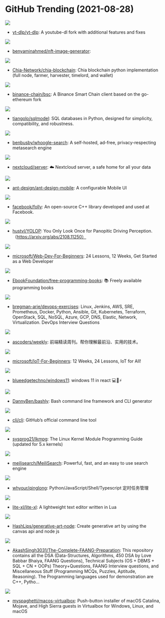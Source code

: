 # GitHub Trending (2021-08-28)

![](https://img.shields.io/badge/Python-New%20387-green?style=flat-square&logo=appveyor)
- [yt-dlp/yt-dlp](https://github.com/yt-dlp/yt-dlp): A youtube-dl fork with additional features and fixes

![](https://img.shields.io/badge/Jupyter%20Notebook-New%2099-green?style=flat-square&logo=appveyor)
- [benyaminahmed/nft-image-generator](https://github.com/benyaminahmed/nft-image-generator): 

![](https://img.shields.io/badge/Python-New%2013-green?style=flat-square&logo=appveyor)
- [Chia-Network/chia-blockchain](https://github.com/Chia-Network/chia-blockchain): Chia blockchain python implementation (full node, farmer, harvester, timelord, and wallet)

![](https://img.shields.io/badge/Go-New%209-green?style=flat-square&logo=appveyor)
- [binance-chain/bsc](https://github.com/binance-chain/bsc): A Binance Smart Chain client based on the go-ethereum fork

![](https://img.shields.io/badge/Python-New%20575-green?style=flat-square&logo=appveyor)
- [tiangolo/sqlmodel](https://github.com/tiangolo/sqlmodel): SQL databases in Python, designed for simplicity, compatibility, and robustness.

![](https://img.shields.io/badge/Python-New%20294-green?style=flat-square&logo=appveyor)
- [benbusby/whoogle-search](https://github.com/benbusby/whoogle-search): A self-hosted, ad-free, privacy-respecting metasearch engine

![](https://img.shields.io/badge/PHP-New%2039-green?style=flat-square&logo=appveyor)
- [nextcloud/server](https://github.com/nextcloud/server): ☁️ Nextcloud server, a safe home for all your data

![](https://img.shields.io/badge/TypeScript-New%201-green?style=flat-square&logo=appveyor)
- [ant-design/ant-design-mobile](https://github.com/ant-design/ant-design-mobile): A configurable Mobile UI

![](https://img.shields.io/badge/C%2B%2B-New%20108-green?style=flat-square&logo=appveyor)
- [facebook/folly](https://github.com/facebook/folly): An open-source C++ library developed and used at Facebook.

![](https://img.shields.io/badge/Python-New%2045-green?style=flat-square&logo=appveyor)
- [hustvl/YOLOP](https://github.com/hustvl/YOLOP): You Only Look Once for Panopitic Driving Perception.（https://arxiv.org/abs/2108.11250）

![](https://img.shields.io/badge/JavaScript-New%20292-green?style=flat-square&logo=appveyor)
- [microsoft/Web-Dev-For-Beginners](https://github.com/microsoft/Web-Dev-For-Beginners): 24 Lessons, 12 Weeks, Get Started as a Web Developer

![](https://img.shields.io/badge/none-New%20399-green?style=flat-square&logo=appveyor)
- [EbookFoundation/free-programming-books](https://github.com/EbookFoundation/free-programming-books): 📚 Freely available programming books

![](https://img.shields.io/badge/Python-New%20322-green?style=flat-square&logo=appveyor)
- [bregman-arie/devops-exercises](https://github.com/bregman-arie/devops-exercises): Linux, Jenkins, AWS, SRE, Prometheus, Docker, Python, Ansible, Git, Kubernetes, Terraform, OpenStack, SQL, NoSQL, Azure, GCP, DNS, Elastic, Network, Virtualization. DevOps Interview Questions

![](https://img.shields.io/badge/JavaScript-New%2025-green?style=flat-square&logo=appveyor)
- [ascoders/weekly](https://github.com/ascoders/weekly): 前端精读周刊。帮你理解最前沿、实用的技术。

![](https://img.shields.io/badge/C%2B%2B-New%2094-green?style=flat-square&logo=appveyor)
- [microsoft/IoT-For-Beginners](https://github.com/microsoft/IoT-For-Beginners): 12 Weeks, 24 Lessons, IoT for All!

![](https://img.shields.io/badge/CSS-New%2063-green?style=flat-square&logo=appveyor)
- [blueedgetechno/windows11](https://github.com/blueedgetechno/windows11): windows 11 in react 💻🌈⚡

![](https://img.shields.io/badge/Ruby-New%20119-green?style=flat-square&logo=appveyor)
- [DannyBen/bashly](https://github.com/DannyBen/bashly): Bash command line framework and CLI generator

![](https://img.shields.io/badge/Go-New%2075-green?style=flat-square&logo=appveyor)
- [cli/cli](https://github.com/cli/cli): GitHub’s official command line tool

![](https://img.shields.io/badge/TeX-New%20216-green?style=flat-square&logo=appveyor)
- [sysprog21/lkmpg](https://github.com/sysprog21/lkmpg): The Linux Kernel Module Programming Guide (updated for 5.x kernels)

![](https://img.shields.io/badge/Rust-New%20325-green?style=flat-square&logo=appveyor)
- [meilisearch/MeiliSearch](https://github.com/meilisearch/MeiliSearch): Powerful, fast, and an easy to use search engine

![](https://img.shields.io/badge/TypeScript-New%2064-green?style=flat-square&logo=appveyor)
- [whyour/qinglong](https://github.com/whyour/qinglong): Python/JavaScript/Shell/Typescript 定时任务管理

![](https://img.shields.io/badge/Lua-New%2082-green?style=flat-square&logo=appveyor)
- [lite-xl/lite-xl](https://github.com/lite-xl/lite-xl): A lightweight text editor written in Lua

![](https://img.shields.io/badge/JavaScript-New%2014-green?style=flat-square&logo=appveyor)
- [HashLips/generative-art-node](https://github.com/HashLips/generative-art-node): Create generative art by using the canvas api and node js

![](https://img.shields.io/badge/Jupyter%20Notebook-New%20228-green?style=flat-square&logo=appveyor)
- [AkashSingh3031/The-Complete-FAANG-Preparation](https://github.com/AkashSingh3031/The-Complete-FAANG-Preparation): This repository contains all the DSA (Data-Structures, Algorithms, 450 DSA by Love Babbar Bhaiya, FAANG Questions), Technical Subjects (OS + DBMS + SQL + CN + OOPs) Theory+Questions, FAANG Interview questions, and Miscellaneous Stuff (Programming MCQs, Puzzles, Aptitude, Reasoning). The Programming languages used for demonstration are C++, Pytho…

![](https://img.shields.io/badge/Shell-New%2067-green?style=flat-square&logo=appveyor)
- [myspaghetti/macos-virtualbox](https://github.com/myspaghetti/macos-virtualbox): Push-button installer of macOS Catalina, Mojave, and High Sierra guests in Virtualbox for Windows, Linux, and macOS

